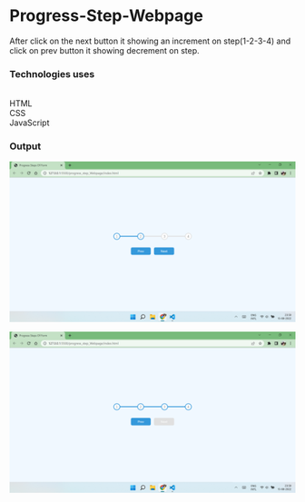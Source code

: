 # Progress-Step-Webpage
After click on the next button it showing an increment on step(1-2-3-4) and click on prev button it showing decrement on step.


### Technologies uses ###
<br>
HTML
<br>
CSS
<br>
JavaScript

### Output ###

![Alt text](output1.png?raw=true "Landing page")

![Alt text](output2.png?raw=true "after click on next button")
